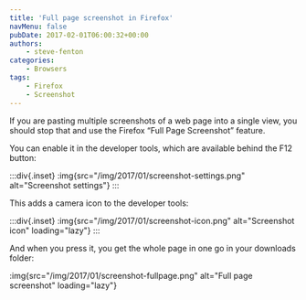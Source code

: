 ```yaml
---
title: 'Full page screenshot in Firefox'
navMenu: false
pubDate: 2017-02-01T06:00:32+00:00
authors:
    - steve-fenton
categories:
    - Browsers
tags:
    - Firefox
    - Screenshot
---
```


If you are pasting multiple screenshots of a web page into a single view, you should stop that and use the Firefox “Full Page Screenshot” feature.

You can enable it in the developer tools, which are available behind the F12 button:

:::div{.inset}
:img{src="/img/2017/01/screenshot-settings.png" alt="Screenshot settings"}
:::

This adds a camera icon to the developer tools:

:::div{.inset}
:img{src="/img/2017/01/screenshot-icon.png" alt="Screenshot icon" loading="lazy"}
:::

And when you press it, you get the whole page in one go in your downloads folder:

:img{src="/img/2017/01/screenshot-fullpage.png" alt="Full page screenshot" loading="lazy"}